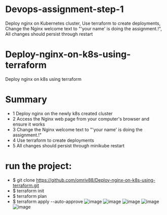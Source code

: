 # Devops-assignment-step-1
Deploy nginx on Kubernetes cluster, Use terraform to create deployments, Change the Nginx welcome text to "'your name' is doing the assignment.!", All changes should persist through restart


# Deploy-nginx-on-k8s-using-terraform
Deploy nginx on k8s using terraform


# Summary
- 1 Deploy nginx on the newly k8s created cluster
- 2 Access the Nginx web page from your computer's browser and ensure it works 
- 3 Change the Nginx welcome text to "'your name' is doing the assignment.!"
- 4 Use terraform to create deployments
- 5 All changes should persist through minikube restart



# run the project:
 - $ git clone https://github.com/omriv88/Deploy-nginx-on-k8s-using-terraform.git
 - $ terraform init
 - $ terraform plan
 - $ terraform apply --auto-approve
 ![image](https://user-images.githubusercontent.com/113102456/229848771-4c6c60f9-ff07-41da-ada1-7d517abb134b.png)
 ![image](https://user-images.githubusercontent.com/113102456/229848844-cdcb518f-146f-400e-9c97-13267bfdd10e.png)
 ![image](https://user-images.githubusercontent.com/113102456/229848907-6f008b48-24ed-41f2-985d-21afbf28668a.png)
 ![image](https://user-images.githubusercontent.com/113102456/229849827-5404b8fe-af57-42cb-8d4d-2413ed0aaf54.png)
 ![image](https://user-images.githubusercontent.com/113102456/229850021-b455183e-c4f2-42a8-9671-3bf0e1ae1c9a.png)
